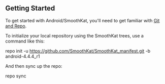 Getting Started
------------------

To get started with Android/SmoothKat, you'll need to get familiar with [Git and Repo](http://source.android.com/source/using-repo.html).

To initialize your local repository using the SmoothKat trees, use a command like this:

repo init -u https://github.com/SmoothKat/SmoothKat_manifest.git -b android-4.4.4_r1

And then sync up the repo:

repo sync
